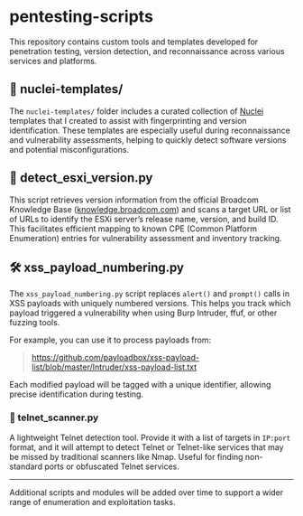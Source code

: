 # pentesting-scripts

This repository contains custom tools and templates developed for penetration testing, version detection, and reconnaissance across various services and platforms.

## 📁 nuclei-templates/

The `nuclei-templates/` folder includes a curated collection of [Nuclei](https://github.com/projectdiscovery/nuclei) templates that I created to assist with fingerprinting and version identification. These templates are especially useful during reconnaissance and vulnerability assessments, helping to quickly detect software versions and potential misconfigurations.

## 📜 detect_esxi_version.py

This script retrieves version information from the official Broadcom Knowledge Base ([knowledge.broadcom.com](https://knowledge.broadcom.com)) and scans a target URL or list of URLs to identify the ESXi server’s release name, version, and build ID. This facilitates efficient mapping to known CPE (Common Platform Enumeration) entries for vulnerability assessment and inventory tracking.

## 🛠️ xss_payload_numbering.py

The `xss_payload_numbering.py` script replaces `alert()` and `prompt()` calls in XSS payloads with uniquely numbered versions. This helps you track which payload triggered a vulnerability when using Burp Intruder, ffuf, or other fuzzing tools.

For example, you can use it to process payloads from:

> https://github.com/payloadbox/xss-payload-list/blob/master/Intruder/xss-payload-list.txt

Each modified payload will be tagged with a unique identifier, allowing precise identification during testing.

### 📡 telnet_scanner.py

A lightweight Telnet detection tool. Provide it with a list of targets in `IP:port` format, and it will attempt to detect Telnet or Telnet-like services that may be missed by traditional scanners like Nmap. Useful for finding non-standard ports or obfuscated Telnet services.
    
---

Additional scripts and modules will be added over time to support a wider range of enumeration and exploitation tasks.

